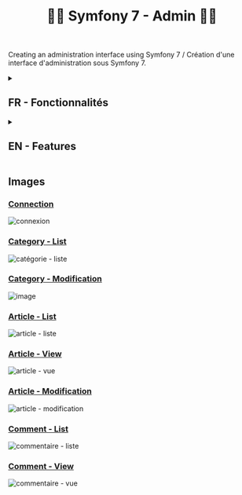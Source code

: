 # <h1 align="center">👨‍💻 Symfony 7 - Admin 👩‍💻</h1>   

</br></br>
Creating an administration interface using Symfony 7 / Création d'une interface d'administration sous Symfony 7.

<details>
    <summary><h2>FR - Fonctionnalités</h2></summary>

- connexion/déconnexion
- consultation, ajout, modification et suppression de données
- gestion du téléchargement et de la suppression d'une image pour les articles
- système de pagination
- liste des articles et des commentaires : possibilité de trier par colonne
- formulaire pages et articles : saisie de texte avec CKeditor (v4.22.0)
- création de fixtures
- création d'un test fonctionnel
- mise en place d'une pipeline pour automatiser les tests
- dockerisation du projet
</details>

<details>
    <summary><h2>EN - Features</h2></summary>

- login/logout
- consult, add, modify and delete data
- manage downloading and deletion of images for articles
- pagination system
- list of articles and comments: possibility of sorting by column
- page and article form: text input with CKeditor (v4.22.0)
- creation of fixtures
- creation of a functional test
- set up a pipeline to automate tests
- dockerisation of the project
</details>


## Images
### <ins>Connection</ins>
![connexion](https://github.com/user-attachments/assets/f017b2f3-e461-48fa-8248-9490c11d0b52)

### <ins>Category - List</ins>
![catégorie - liste](https://github.com/user-attachments/assets/55b7964d-e261-4d13-9c7d-1fc5267bb3c2)

### <ins>Category - Modification</ins>
![image](https://github.com/user-attachments/assets/e567c63b-0b55-4aa3-a99a-e4dd1c9de1d0)

### <ins>Article - List</ins>
![article - liste](https://github.com/user-attachments/assets/931111d3-e9dc-4828-8c65-b9939442ccc5)

### <ins>Article - View</ins>
![article - vue](https://github.com/user-attachments/assets/cddfbff6-6cc8-40e0-b52b-25ae31fcbef4)

### <ins>Article - Modification</ins>
![article - modification](https://github.com/user-attachments/assets/cc3a8bc3-2724-436c-94a7-3c0035dfcdb0)

### <ins>Comment - List</ins>
![commentaire - liste](https://github.com/user-attachments/assets/741e2694-d3e7-4d7e-b60d-c871c081d431)

### <ins>Comment - View</ins>
![commentaire - vue](https://github.com/user-attachments/assets/77e147fd-f527-4e0c-9840-889f2cbf23a6)

